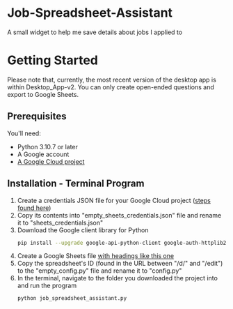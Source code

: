 # Job-Spreadsheet-Assistant
A small widget to help me save details about jobs I applied to

# Getting Started
Please note that, currently, the most recent version of the desktop app is within Desktop_App-v2. You can only create open-ended questions and export to Google Sheets.
## Prerequisites
You'll need:
- Python 3.10.7 or later
- A Google account
- [A Google Cloud project](https://developers.google.com/workspace/guides/create-project)
## Installation - Terminal Program
1. Create a credentials JSON file for your Google Cloud project ([steps found here](https://developers.google.com/sheets/api/quickstart/python#authorize_credentials_for_a_desktop_application))
2. Copy its contents into "empty_sheets_credentials.json" file and rename it to "sheets_credentials.json"
3. Download the Google client library for Python
    ```sh
    pip install --upgrade google-api-python-client google-auth-httplib2 google-auth-oauthlib
    ```
4. Create a Google Sheets file [with headings like this one](https://docs.google.com/spreadsheets/d/1fjxxy_qHj--F-DfDXmpkA1py26n-jc2b5pcXQHbOfI4/edit?usp=sharing)
5. Copy the spreadsheet's ID (found in the URL between "/d/" and "/edit") to the "empty_config.py" file and rename it to "config.py"
6. In the terminal, navigate to the folder you downloaded the project into and run the program
    ```sh
    python job_spreadsheet_assistant.py
    ```
